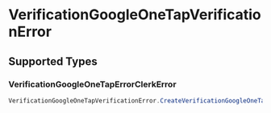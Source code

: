 # VerificationGoogleOneTapVerificationError


## Supported Types

### VerificationGoogleOneTapErrorClerkError

```csharp
VerificationGoogleOneTapVerificationError.CreateVerificationGoogleOneTapErrorClerkError(/* values here */);
```
